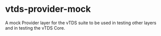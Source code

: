 # vtds-provider-mock

A mock Provider layer for the vTDS suite to be used in testing other
layers and in testing the vTDS Core.
